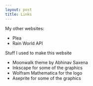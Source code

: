 ```yaml
---
layout: post
title: Links
---
```


My other websites:
- Plea
- Rain World API

Stuff I used to make this website
- Moonwalk theme by Abhinav Saxena
- Inkscape for some of the graphics
- Wolfram Mathematica for the logo
- Aseprite for some of the graphics

